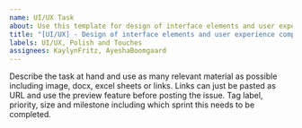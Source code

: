 ```yaml
---
name: UI/UX Task
about: Use this template for design of interface elements and user experience components
title: "[UI/UX] - Design of interface elements and user experience components"
labels: UI/UX, Polish and Touches
assignees: KaylynFritz, AyeshaBoomgaard
---
```


Describe the task at hand and use as many relevant material as possible including image, docx, excel sheets or links. Links can just be pasted as URL and use the preview feature before posting the issue. Tag label, priority, size and milestone including which sprint this needs to be completed.